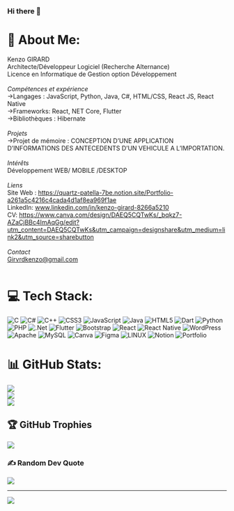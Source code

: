 ### Hi there 👋

# 💫 About Me:
Kenzo GIRARD<br>Architecte/Développeur Logiciel (Recherche Alternance)<br>Licence en Informatique de Gestion option Développement<br><br>*Compétences et expérience*<br>->Langages : JavaScript, Python, Java, C#, HTML/CSS, React JS, React Native<br>->Frameworks: React, NET Core, Flutter <br>->Bibliothèques : Hibernate<br><br>*Projets*<br>->Projet de mémoire : CONCEPTION D’UNE APPLICATION D’INFORMATIONS DES ANTECEDENTS D’UN VEHICULE A L’IMPORTATION.<br><br>*Intérêts*<br>Développement WEB/ MOBILE /DESKTOP<br><br>*Liens*<br>Site Web : https://quartz-patella-7be.notion.site/Portfolio-a261a5c4216c4cada4d1af8ea969f1ae<br>LinkedIn: www.linkedin.com/in/kenzo-girard-8266a5210<br>CV: https://www.canva.com/design/DAEQ5CQTwKs/_bqkz7-AZaCjBBc4ImAqGg/edit?utm_content=DAEQ5CQTwKs&utm_campaign=designshare&utm_medium=link2&utm_source=sharebutton<br><br>*Contact*<br>Girvrdkenzo@gmail.com<br><br>


# 💻 Tech Stack:
![C](https://img.shields.io/badge/c-%2300599C.svg?style=for-the-badge&logo=c&logoColor=white) ![C#](https://img.shields.io/badge/c%23-%23239120.svg?style=for-the-badge&logo=c-sharp&logoColor=white) ![C++](https://img.shields.io/badge/c++-%2300599C.svg?style=for-the-badge&logo=c%2B%2B&logoColor=white) ![CSS3](https://img.shields.io/badge/css3-%231572B6.svg?style=for-the-badge&logo=css3&logoColor=white) ![JavaScript](https://img.shields.io/badge/javascript-%23323330.svg?style=for-the-badge&logo=javascript&logoColor=%23F7DF1E) ![Java](https://img.shields.io/badge/java-%23ED8B00.svg?style=for-the-badge&logo=openjdk&logoColor=white) ![HTML5](https://img.shields.io/badge/html5-%23E34F26.svg?style=for-the-badge&logo=html5&logoColor=white) ![Dart](https://img.shields.io/badge/dart-%230175C2.svg?style=for-the-badge&logo=dart&logoColor=white) ![Python](https://img.shields.io/badge/python-3670A0?style=for-the-badge&logo=python&logoColor=ffdd54) ![PHP](https://img.shields.io/badge/php-%23777BB4.svg?style=for-the-badge&logo=php&logoColor=white) ![.Net](https://img.shields.io/badge/.NET-5C2D91?style=for-the-badge&logo=.net&logoColor=white) ![Flutter](https://img.shields.io/badge/Flutter-%2302569B.svg?style=for-the-badge&logo=Flutter&logoColor=white) ![Bootstrap](https://img.shields.io/badge/bootstrap-%238511FA.svg?style=for-the-badge&logo=bootstrap&logoColor=white) ![React](https://img.shields.io/badge/react-%2320232a.svg?style=for-the-badge&logo=react&logoColor=%2361DAFB) ![React Native](https://img.shields.io/badge/react_native-%2320232a.svg?style=for-the-badge&logo=react&logoColor=%2361DAFB) ![WordPress](https://img.shields.io/badge/WordPress-%23117AC9.svg?style=for-the-badge&logo=WordPress&logoColor=white) ![Apache](https://img.shields.io/badge/apache-%23D42029.svg?style=for-the-badge&logo=apache&logoColor=white) ![MySQL](https://img.shields.io/badge/mysql-%2300000f.svg?style=for-the-badge&logo=mysql&logoColor=white) ![Canva](https://img.shields.io/badge/Canva-%2300C4CC.svg?style=for-the-badge&logo=Canva&logoColor=white) ![Figma](https://img.shields.io/badge/figma-%23F24E1E.svg?style=for-the-badge&logo=figma&logoColor=white) ![LINUX](https://img.shields.io/badge/Linux-FCC624?style=for-the-badge&logo=linux&logoColor=black) ![Notion](https://img.shields.io/badge/Notion-%23000000.svg?style=for-the-badge&logo=notion&logoColor=white) ![Portfolio](https://img.shields.io/badge/Portfolio-%23000000.svg?style=for-the-badge&logo=firefox&logoColor=#FF7139)
# 📊 GitHub Stats:
![](https://github-readme-stats.vercel.app/api?username=Ennemigentil&theme=dark&hide_border=false&include_all_commits=false&count_private=false)<br/>
![](https://github-readme-streak-stats.herokuapp.com/?user=Ennemigentil&theme=dark&hide_border=false)<br/>
![](https://github-readme-stats.vercel.app/api/top-langs/?username=Ennemigentil&theme=dark&hide_border=false&include_all_commits=false&count_private=false&layout=compact)

## 🏆 GitHub Trophies
![](https://github-profile-trophy.vercel.app/?username=Ennemigentil&theme=radical&no-frame=false&no-bg=false&margin-w=4)

### ✍️ Random Dev Quote
![](https://quotes-github-readme.vercel.app/api?type=horizontal&theme=radical)

---
[![](https://visitcount.itsvg.in/api?id=Ennemigentil&icon=0&color=0)](https://visitcount.itsvg.in)

<!-- Proudly created with GPRM ( https://gprm.itsvg.in ) -->
